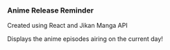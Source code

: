 ### Anime Release Reminder

Created using React and Jikan Manga API

Displays the anime episodes airing on the current day!
